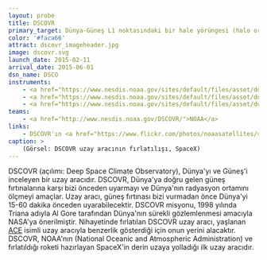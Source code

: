```yaml
---
layout: probe
title: DSCOVR
primary_target: Dünya-Güneş L1 noktasındaki bir hale yörüngesi (halo orbit)
color: '#faca66'
attract: dscovr_imageheader.jpg
image: dscovr.svg
launch_date: 2015-02-11
arrival_date: 2015-06-01
dsn_name: DSCO
instruments:
    - <a href="https://www.nesdis.noaa.gov/sites/default/files/asset/document/dscovr_epic_instrument_info_sheet.pdf">kamera</a>
    - <a href="https://www.nesdis.noaa.gov/sites/default/files/asset/document/dscovr_plasmag_instrument_info_sheet.pdf">mıknatısölçer</a>
    - <a href="https://www.nesdis.noaa.gov/sites/default/files/asset/document/dscovr_nistar_instrument_info_sheet.pdf">ışınölçer</a>
teams:
    - <a href="http://www.nesdis.noaa.gov/DSCOVR/">NOAA</a>
links:
    - DSCOVR'ın <a href="https://www.flickr.com/photos/noaasatellites/sets/72157647534218825/">Flickr</a> sayfası
caption: >
    (Görsel: DSCOVR uzay aracının fırlatılışı, SpaceX)
---
```

DSCOVR (açılımı: Deep Space Climate Observatory), Dünya'yı ve Güneş'i inceleyen bir uzay aracıdır. DSCOVR, Dünya'ya doğru gelen güneş fırtınalarına karşı bizi önceden uyarmayı ve Dünya'nın radyasyon ortamını ölçmeyi amaçlar. Uzay aracı, güneş fırtınası bizi vurmadan önce Dünya'yi 15-60 dakika önceden uyarabilecektir. DSCOVR misyonu, 1998 yılında Triana adıyla Al Gore tarafından Dünya'nın sürekli gözlemlenmesi amacıyla NASA'ya önerilmiştir. Nihayetinde fırlatılan DSCOVR uzay aracı, yaşlanan <a href="/ace">ACE</a> isimli uzay aracıyla benzerlik gösterdiği için onun yerini alacaktır. DSCOVR, NOAA'nın (National Oceanic and Atmospheric Administration) ve fırlatıldığı roketi hazırlayan SpaceX'in derin uzaya yolladığı ilk uzay aracıdır.
